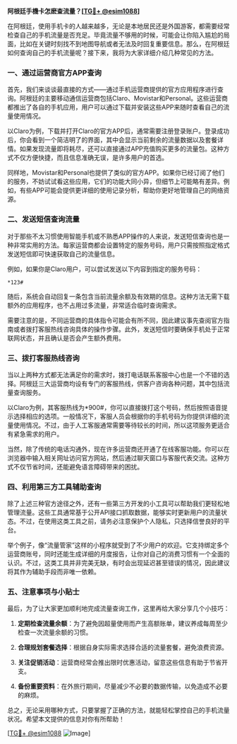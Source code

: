 **阿根廷手機卡怎麽查流量？[[TG💪+ @esim1088](https://t.me/s/esim1088)]**

在阿根廷，使用手机卡的人越来越多，无论是本地居民还是外国游客，都需要经常检查自己的手机流量是否充足。毕竟流量不够用的时候，可能会让你陷入尴尬的局面，比如在关键时刻找不到地图导航或者无法及时回复重要信息。那么，在阿根廷如何查询自己的手机流量呢？接下来，我将为大家详细介绍几种常见的方法。

### 一、通过运营商官方APP查询

首先，我们来谈谈最直接的方式——通过手机运营商提供的官方应用程序进行查询。阿根廷的主要移动通信运营商包括Claro、Movistar和Personal。这些运营商都推出了各自的手机应用，用户可以通过下载并安装这些APP来随时查看自己的流量使用情况。

以Claro为例，下载并打开Claro的官方APP后，通常需要注册登录账户。登录成功后，你会看到一个简洁明了的界面，其中会显示当前剩余的流量数据以及套餐详情。如果发现流量即将耗尽，还可以直接通过APP充值购买更多的流量包。这种方式不仅方便快捷，而且信息准确无误，是许多用户的首选。

同样地，Movistar和Personal也提供了类似的官方APP。如果你已经订阅了他们的服务，不妨试试看这些应用，它们的功能大同小异，但细节上可能略有差异。例如，有些APP可能会提供更详细的使用记录分析，帮助你更好地管理自己的网络资源。

### 二、发送短信查询流量

对于那些不太习惯使用智能手机或不熟悉APP操作的人来说，发送短信查询也是一种非常实用的方法。每家运营商都会设置特定的服务号码，用户只需按照指定格式发送短信即可快速获取自己的流量信息。

例如，如果你是Claro用户，可以尝试发送以下内容到指定的服务号码：
```
*123#
```
随后，系统会自动回复一条包含当前流量余额及有效期的信息。这种方法无需下载额外的应用程序，也不占用过多流量，非常适合临时查询需求。

需要注意的是，不同运营商的具体指令可能会有所不同，因此建议事先查阅官方指南或者拨打客服热线咨询具体的操作步骤。此外，发送短信时要确保手机处于正常联网状态，并且确认是否会产生额外费用。

### 三、拨打客服热线咨询

当以上两种方式都无法满足你的需求时，拨打电话联系客服中心也是一个不错的选择。阿根廷三大运营商均设有专门的客服热线，供客户咨询各种问题，其中包括流量查询服务。

以Claro为例，其客服热线为*900#，你可以直接拨打这个号码，然后按照语音提示选择相应的选项。一般情况下，客服人员会根据你的手机号码为你提供详细的流量使用情况。不过，由于人工客服通常需要等待较长的时间，所以这项服务更适合有紧急需求的用户。

当然，除了传统的电话沟通外，现在许多运营商还开通了在线客服功能。你可以在浏览器中输入相关网址访问官方网站，然后通过聊天窗口与客服代表交流。这种方式不仅节省时间，还能避免语言障碍带来的困扰。

### 四、利用第三方工具辅助查询

除了上述三种官方途径之外，还有一些第三方开发的小工具可以帮助我们更轻松地管理流量。这些工具通常基于公开API接口抓取数据，能够实时更新用户的流量状态。不过，在使用这类工具之前，请务必注意保护个人隐私，只选择信誉良好的平台。

举个例子，像“流量管家”这样的小程序就受到了不少用户的欢迎。它支持绑定多个运营商账号，同时还能生成详细的月度报告，让你对自己的消费习惯有一个全面的认识。不过，这类工具并非完美无缺，有时会出现延迟甚至错误的情况，因此建议将其作为辅助手段而非唯一依赖。

### 五、注意事项与小贴士

最后，为了让大家更加顺利地完成流量查询工作，这里再给大家分享几个小技巧：

1. **定期检查流量余额**：为了避免因超量使用而产生高额账单，建议养成每周至少检查一次流量余额的习惯。
   
2. **合理规划套餐选择**：根据自身实际需求选择合适的流量套餐，避免浪费资源。
   
3. **关注促销活动**：运营商经常会推出限时优惠活动，留意这些信息有助于节省开支。
   
4. **备份重要资料**：在外旅行期间，尽量减少不必要的数据传输，以免造成不必要的麻烦。

总之，无论采用哪种方式，只要掌握了正确的方法，就能轻松掌控自己的手机流量状况。希望本文提供的信息对你有所帮助！

[[TG💪+ @esim1088](https://t.me/s/esim1088) ![Image](https://i.postimg.cc/4NQfJmqS/Snipaste-2025-05-13-00-14-12.png)]